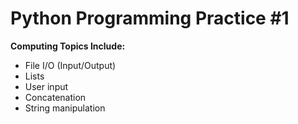 # Python Programming Practice #1

**Computing Topics Include:**
* File I/O (Input/Output)
* Lists
* User input
* Concatenation
* String manipulation
